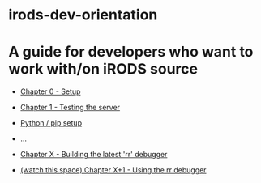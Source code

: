 # irods-dev-orientation

A guide for developers who want to work with/on iRODS source
=======================================================================
- [Chapter 0 - Setup](./setup_00.md)
- [Chapter 1 - Testing the server](./one.md)
- [Python / pip setup](./py.md)
- ... 

- [Chapter X - Building the latest 'rr' debugger](./rr.md)
- [(watch this space) Chapter X+1 - Using the rr debugger](./runrr.md)
